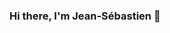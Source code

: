 ### Hi there, I'm Jean-Sébastien 👋

<!--
I'm a French junior Data enthusiast/IA Developer!

Currently, I'm studying at Simplon Lyon, where I'm diving into Python, SQL, NoSQL, and all things related to AI development and Data.

With the experiences I've gathered and those I'm yet to explore, I'm actively seeking an internship in the Data/IA field, whether as a Data scientist, analyst, or engineer.

Feel free to reach out to me to discuss collaborations, exciting projects, or simply to exchange ideas! 🚀
-->

